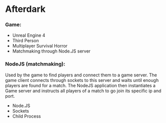 # Afterdark

### Game:
- Unreal Engine 4
- Third Person
- Multiplayer Survival Horror
- Matchmaking through Node.JS server


### NodeJS (matchmaking):
Used by the game to find players and connect them to a game server. The game client connects through sockets to this server and waits until enough players are found for a match. The NodeJS application then instantiates a Game server and instructs all players of a match to go join its specific ip and port.

- Node.JS
- Sockets
- Child Process
